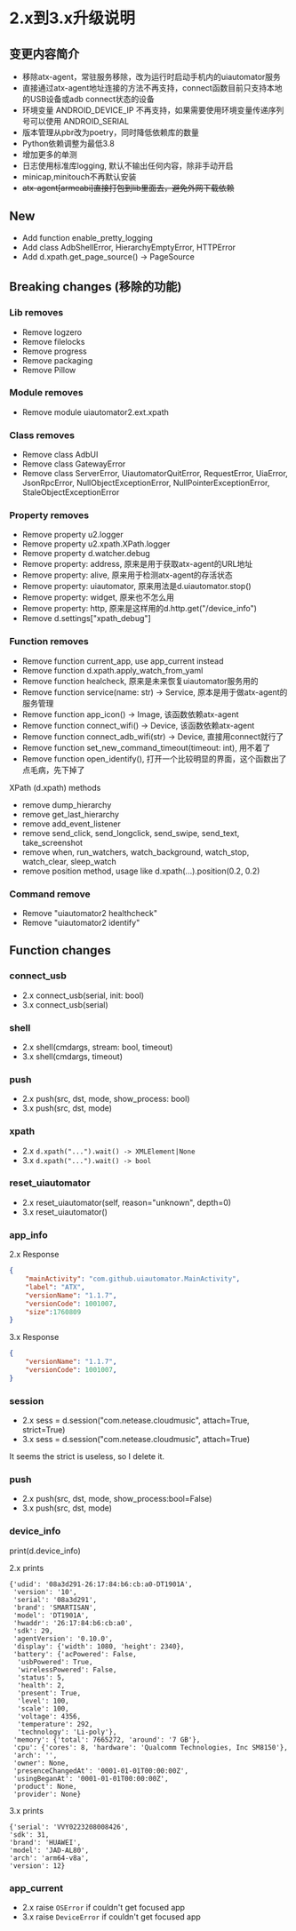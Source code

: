 # 2.x到3.x升级说明

## 变更内容简介

- 移除atx-agent，常驻服务移除，改为运行时启动手机内的uiautomator服务
- 直接通过atx-agent地址连接的方法不再支持，connect函数目前只支持本地的USB设备或adb connect状态的设备
- 环境变量 ANDROID_DEVICE_IP 不再支持，如果需要使用环境变量传递序列号可以使用 ANDROID_SERIAL
- 版本管理从pbr改为poetry，同时降低依赖库的数量
- Python依赖调整为最低3.8
- 增加更多的单测
- 日志使用标准库logging, 默认不输出任何内容，除非手动开启
- minicap,minitouch不再默认安装
- ~~atx-agent[armeabi]直接打包到lib里面去，避免外网下载依赖~~


## New
- Add function enable_pretty_logging
- Add class AdbShellError, HierarchyEmptyError, HTTPError
- Add d.xpath.get_page_source() -> PageSource

## Breaking changes (移除的功能)

### Lib removes
- Remove logzero
- Remove filelocks
- Remove progress
- Remove packaging
- Remove Pillow

### Module removes
- Remove module uiautomator2.ext.xpath

### Class removes
- Remove class AdbUI
- Remove class GatewayError
- Remove class ServerError, UiautomatorQuitError, RequestError, UiaError, JsonRpcError, NullObjectExceptionError, NullPointerExceptionError, StaleObjectExceptionError

### Property removes
- Remove property u2.logger
- Remove property u2.xpath.XPath.logger
- Remove property d.watcher.debug
- Remove property: address, 原来是用于获取atx-agent的URL地址
- Remove property: alive, 原来用于检测atx-agent的存活状态
- Remove property: uiautomator, 原来用法是d.uiautomator.stop()
- Remove property: widget, 原来也不怎么用
- Remove property: http, 原来是这样用的d.http.get("/device_info")
- Remove d.settings["xpath_debug"]

### Function removes
- Remove function current_app, use app_current instead
- Remove function d.xpath.apply_watch_from_yaml
- Remove function healcheck, 原来是未来恢复uiautomator服务用的
- Remove function service(name: str) -> Service, 原本是用于做atx-agent的服务管理
- Remove function app_icon() -> Image, 该函数依赖atx-agent
- Remove function connect_wifi() -> Device, 该函数依赖atx-agent
- Remove function connect_adb_wifi(str) -> Device, 直接用connect就行了
- Remove function set_new_command_timeout(timeout: int), 用不着了
- Remove function open_identify(), 打开一个比较明显的界面，这个函数出了点毛病，先下掉了

XPath (d.xpath) methods
- remove dump_hierarchy
- remove get_last_hierarchy
- remove add_event_listener
- remove send_click, send_longclick, send_swipe, send_text, take_screenshot
- remove when, run_watchers, watch_background, watch_stop, watch_clear, sleep_watch
- remove position method, usage like d.xpath(...).position(0.2, 0.2)

### Command remove
- Remove "uiautomator2 healthcheck"
- Remove "uiautomator2 identify"

## Function changes
### connect_usb
- 2.x connect_usb(serial, init: bool)
- 3.x connect_usb(serial)

### shell
- 2.x shell(cmdargs, stream: bool, timeout)
- 3.x shell(cmdargs, timeout)

### push
- 2.x push(src, dst, mode, show_process: bool)
- 3.x push(src, dst, mode)

### xpath
- 2.x `d.xpath("...").wait() -> XMLElement|None`
- 3.x `d.xpath("...").wait() -> bool`

### reset_uiautomator
- 2.x reset_uiautomator(self, reason="unknown", depth=0)
- 3.x reset_uiautomator()

### app_info
2.x Response

```json
{
    "mainActivity": "com.github.uiautomator.MainActivity",
    "label": "ATX",
    "versionName": "1.1.7",
    "versionCode": 1001007,
    "size":1760809
}
```

3.x Response

```json
{
    "versionName": "1.1.7",
    "versionCode": 1001007,
}
```

### session
- 2.x sess = d.session("com.netease.cloudmusic", attach=True, strict=True)
- 3.x sess = d.session("com.netease.cloudmusic", attach=True)

It seems the strict is useless, so I delete it.

### push
- 2.x push(src, dst, mode, show_process:bool=False)
- 3.x push(src, dst, mode)

### device_info
print(d.device_info)

2.x prints

```
{'udid': '08a3d291-26:17:84:b6:cb:a0-DT1901A',
 'version': '10',
 'serial': '08a3d291',
 'brand': 'SMARTISAN',
 'model': 'DT1901A',
 'hwaddr': '26:17:84:b6:cb:a0',
 'sdk': 29,
 'agentVersion': '0.10.0',
 'display': {'width': 1080, 'height': 2340},
 'battery': {'acPowered': False,
  'usbPowered': True,
  'wirelessPowered': False,
  'status': 5,
  'health': 2,
  'present': True,
  'level': 100,
  'scale': 100,
  'voltage': 4356,
  'temperature': 292,
  'technology': 'Li-poly'},
 'memory': {'total': 7665272, 'around': '7 GB'},
 'cpu': {'cores': 8, 'hardware': 'Qualcomm Technologies, Inc SM8150'},
 'arch': '',
 'owner': None,
 'presenceChangedAt': '0001-01-01T00:00:00Z',
 'usingBeganAt': '0001-01-01T00:00:00Z',
 'product': None,
 'provider': None}
 ```

 3.x prints

 ```
 {'serial': 'VVY0223208008426',
 'sdk': 31,
 'brand': 'HUAWEI',
 'model': 'JAD-AL80',
 'arch': 'arm64-v8a',
 'version': 12}
 ```

 ### app_current
 - 2.x raise `OSError` if couldn't get focused app
 - 3.x raise `DeviceError` if couldn't get focused app
